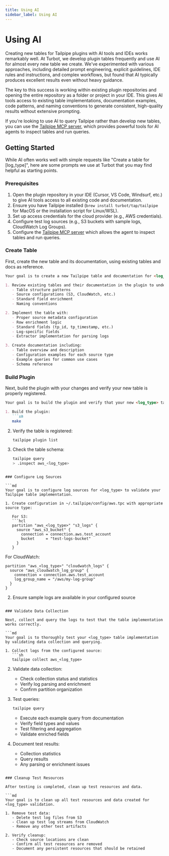 ```yaml
---
title: Using AI
sidebar_label: Using AI
---
```


# Using AI

Creating new tables for Tailpipe plugins with AI tools and IDEs works remarkably well. At Turbot, we develop plugin tables frequently and use AI for almost every new table we create. We've experimented with various approaches, including detailed prompt engineering, explicit guidelines, IDE rules and instructions, and complex workflows, but found that AI typically produces excellent results even without heavy guidance.

The key to this success is working within existing plugin repositories and opening the entire repository as a folder or project in your IDE. This gives AI tools access to existing table implementations, documentation examples, code patterns, and naming conventions to generate consistent, high-quality results without extensive prompting.

If you're looking to use AI to query Tailpipe rather than develop new tables, you can use the [Tailpipe MCP server](https://github.com/turbot/tailpipe-mcp), which provides powerful tools for AI agents to inspect tables and run queries.

## Getting Started

While AI often works well with simple requests like "Create a table for [log_type]", here are some prompts we use at Turbot that you may find helpful as starting points.

### Prerequisites

1. Open the plugin repository in your IDE (Cursor, VS Code, Windsurf, etc.) to give AI tools access to all existing code and documentation.
2. Ensure you have Tailpipe installed (`brew install turbot/tap/tailpipe` for MacOS or the installation script for Linux/WSL).
3. Set up access credentials for the cloud provider (e.g., AWS credentials).
4. Configure test log sources (e.g., S3 buckets with sample logs, CloudWatch Log Groups).
5. Configure the [Tailpipe MCP server](https://github.com/turbot/tailpipe-mcp) which allows the agent to inspect tables and run queries.

### Create Table

First, create the new table and its documentation, using existing tables and docs as reference.

```md
Your goal is to create a new Tailpipe table and documentation for <log_type>.

1. Review existing tables and their documentation in the plugin to understand:
   - Table structure patterns
   - Source configurations (S3, CloudWatch, etc.)
   - Standard field enrichment
   - Naming conventions

2. Implement the table with:
   - Proper source metadata configuration
   - Row enrichment logic
   - Standard fields (tp_id, tp_timestamp, etc.)
   - Log-specific fields
   - Extractor implementation for parsing logs

3. Create documentation including:
   - Table overview and description
   - Configuration examples for each source type
   - Example queries for common use cases
   - Schema reference
```

### Build Plugin

Next, build the plugin with your changes and verify your new table is properly registered.

```md
Your goal is to build the plugin and verify that your new <log_type> table is properly registered and functional.

1. Build the plugin:
   ```sh
   make
   ```

2. Verify the table is registered:
   ```sh
   tailpipe plugin list
   ```

3. Check the table schema:
   ```sh
   tailpipe query
   > .inspect aws_<log_type>
   ```
```

### Configure Log Sources

```md
Your goal is to configure log sources for <log_type> to validate your Tailpipe table implementation.

1. Create configuration in ~/.tailpipe/config/aws.tpc with appropriate source type:

   For S3:
   ```hcl
   partition "aws_<log_type>" "s3_logs" {
     source "aws_s3_bucket" {
       connection = connection.aws.test_account
       bucket     = "test-logs-bucket"
     }
   }
   ```

   For CloudWatch:
   ```hcl
   partition "aws_<log_type>" "cloudwatch_logs" {
     source "aws_cloudwatch_log_group" {
       connection = connection.aws.test_account
       log_group_name = "/aws/my-log-group"
     }
   }
   ```

2. Ensure sample logs are available in your configured source
```

### Validate Data Collection

Next, collect and query the logs to test that the table implementation works correctly.

```md
Your goal is to thoroughly test your <log_type> table implementation by validating data collection and querying.

1. Collect logs from the configured source:
   ```sh
   tailpipe collect aws_<log_type>
   ```

2. Validate data collection:
   - Check collection status and statistics
   - Verify log parsing and enrichment
   - Confirm partition organization

3. Test queries:
   ```sh
   tailpipe query
   ```
   - Execute each example query from documentation
   - Verify field types and values
   - Test filtering and aggregation
   - Validate enriched fields

4. Document test results:
   - Collection statistics
   - Query results
   - Any parsing or enrichment issues
```

### Cleanup Test Resources

After testing is completed, clean up test resources and data.

```md
Your goal is to clean up all test resources and data created for <log_type> validation.

1. Remove test data:
   - Delete test log files from S3
   - Clean up test log streams from CloudWatch
   - Remove any other test artifacts

2. Verify cleanup:
   - Check source locations are clean
   - Confirm all test resources are removed
   - Document any persistent resources that should be retained
```
